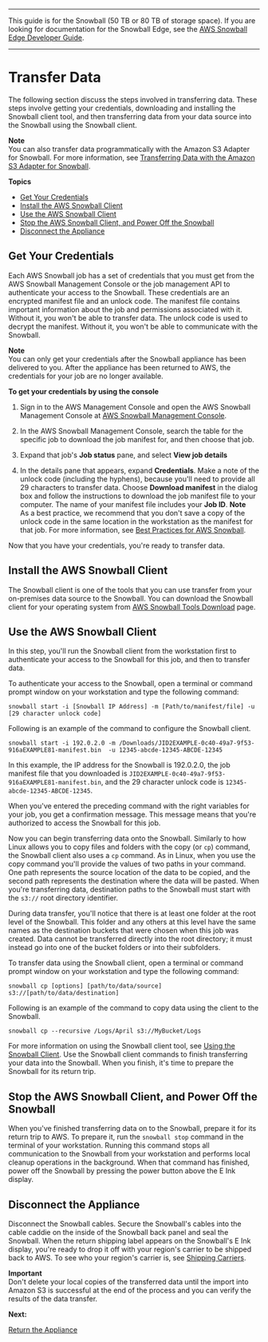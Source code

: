 --------

This guide is for the Snowball \(50 TB or 80 TB of storage space\)\. If you are looking for documentation for the Snowball Edge, see the [AWS Snowball Edge Developer Guide](http://docs.aws.amazon.com/snowball/latest/developer-guide/whatisedge.html)\.

--------

# Transfer Data<a name="transfer-data"></a>

The following section discuss the steps involved in transferring data\. These steps involve getting your credentials, downloading and installing the Snowball client tool, and then transferring data from your data source into the Snowball using the Snowball client\.

**Note**  
You can also transfer data programmatically with the Amazon S3 Adapter for Snowball\. For more information, see [Transferring Data with the Amazon S3 Adapter for Snowball](snowball-transfer-adapter.md)\.

**Topics**
+ [Get Your Credentials](#unlockappliance)
+ [Install the AWS Snowball Client](#download-the-client)
+ [Use the AWS Snowball Client](#transferthroughclient)
+ [Stop the AWS Snowball Client, and Power Off the Snowball](#turnitoff)
+ [Disconnect the Appliance](#disconnectappliance)

## Get Your Credentials<a name="unlockappliance"></a>

Each AWS Snowball job has a set of credentials that you must get from the AWS Snowball Management Console or the job management API to authenticate your access to the Snowball\. These credentials are an encrypted manifest file and an unlock code\. The manifest file contains important information about the job and permissions associated with it\. Without it, you won't be able to transfer data\. The unlock code is used to decrypt the manifest\. Without it, you won't be able to communicate with the Snowball\.

**Note**  
You can only get your credentials after the Snowball appliance has been delivered to you\. After the appliance has been returned to AWS, the credentials for your job are no longer available\.

**To get your credentials by using the console**

1. Sign in to the AWS Management Console and open the AWS Snowball Management Console at [AWS Snowball Management Console](https://console.aws.amazon.com/importexport/home?region=us-west-2)\.

1. In the AWS Snowball Management Console, search the table for the specific job to download the job manifest for, and then choose that job\.

1. Expand that job's **Job status** pane, and select **View job details**

1. In the details pane that appears, expand **Credentials**\. Make a note of the unlock code \(including the hyphens\), because you'll need to provide all 29 characters to transfer data\. Choose **Download manifest** in the dialog box and follow the instructions to download the job manifest file to your computer\. The name of your manifest file includes your **Job ID**\.
**Note**  
As a best practice, we recommend that you don't save a copy of the unlock code in the same location in the workstation as the manifest for that job\. For more information, see [Best Practices for AWS Snowball](BestPractices.md)\.

Now that you have your credentials, you're ready to transfer data\.

## Install the AWS Snowball Client<a name="download-the-client"></a>

The Snowball client is one of the tools that you can use transfer from your on\-premises data source to the Snowball\. You can download the Snowball client for your operating system from [AWS Snowball Tools Download](http://aws.amazon.com/snowball/tools) page\.

## Use the AWS Snowball Client<a name="transferthroughclient"></a>

In this step, you'll run the Snowball client from the workstation first to authenticate your access to the Snowball for this job, and then to transfer data\. 

To authenticate your access to the Snowball, open a terminal or command prompt window on your workstation and type the following command:

 `snowball start -i [Snowball IP Address] -m [Path/to/manifest/file] -u [29 character unlock code]`

Following is an example of the command to configure the Snowball client\.

```
snowball start -i 192.0.2.0 -m /Downloads/JID2EXAMPLE-0c40-49a7-9f53-916aEXAMPLE81-manifest.bin  -u 12345-abcde-12345-ABCDE-12345
```

In this example, the IP address for the Snowball is 192\.0\.2\.0, the job manifest file that you downloaded is `JID2EXAMPLE-0c40-49a7-9f53-916aEXAMPLE81-manifest.bin`, and the 29 character unlock code is `12345-abcde-12345-ABCDE-12345`\.

When you've entered the preceding command with the right variables for your job, you get a confirmation message\. This message means that you're authorized to access the Snowball for this job\.

Now you can begin transferring data onto the Snowball\. Similarly to how Linux allows you to copy files and folders with the copy \(or `cp`\) command, the Snowball client also uses a `cp` command\. As in Linux, when you use the copy command you'll provide the values of two paths in your command\. One path represents the source location of the data to be copied, and the second path represents the destination where the data will be pasted\. When you're transferring data, destination paths to the Snowball must start with the `s3://` root directory identifier\.

During data transfer, you'll notice that there is at least one folder at the root level of the Snowball\. This folder and any others at this level have the same names as the destination buckets that were chosen when this job was created\. Data cannot be transferred directly into the root directory; it must instead go into one of the bucket folders or into their subfolders\.

To transfer data using the Snowball client, open a terminal or command prompt window on your workstation and type the following command:

`snowball cp [options] [path/to/data/source] s3://[path/to/data/destination]`

Following is an example of the command to copy data using the client to the Snowball\.

```
snowball cp --recursive /Logs/April s3://MyBucket/Logs
```

For more information on using the Snowball client tool, see [Using the Snowball Client](using-client.md)\. Use the Snowball client commands to finish transferring your data into the Snowball\. When you finish, it's time to prepare the Snowball for its return trip\.

## Stop the AWS Snowball Client, and Power Off the Snowball<a name="turnitoff"></a>

When you've finished transferring data on to the Snowball, prepare it for its return trip to AWS\. To prepare it, run the `snowball stop` command in the terminal of your workstation\. Running this command stops all communication to the Snowball from your workstation and performs local cleanup operations in the background\. When that command has finished, power off the Snowball by pressing the power button above the E Ink display\.

## Disconnect the Appliance<a name="disconnectappliance"></a>

Disconnect the Snowball cables\. Secure the Snowball's cables into the cable caddie on the inside of the Snowball back panel and seal the Snowball\. When the return shipping label appears on the Snowball's E Ink display, you're ready to drop it off with your region's carrier to be shipped back to AWS\. To see who your region's carrier is, see [Shipping Carriers](mailing-storage.md#carriers)\.

**Important**  
Don't delete your local copies of the transferred data until the import into Amazon S3 is successful at the end of the process and you can verify the results of the data transfer\.

**Next:**

[Return the Appliance](return-appliance.md) 